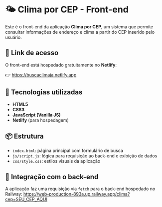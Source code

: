 # 🌤️ Clima por CEP - Front-end

Este é o front-end da aplicação **Clima por CEP**, um sistema que permite consultar informações de endereço e clima a partir do CEP inserido pelo usuário.

## 🔗 Link de acesso
O front-end está hospedado gratuitamente no **Netlify**:

👉 https://buscaclimaja.netlify.app

## 🚀 Tecnologias utilizadas

- **HTML5**
- **CSS3**
- **JavaScript (Vanilla JS)**
- **Netlify** (para hospedagem)

## 📦 Estrutura

- `index.html`: página principal com formulário de busca
- `js/script.js`: lógica para requisição ao back-end e exibição de dados
- `css/style.css`: estilos visuais da aplicação

## 📡 Integração com o back-end

A aplicação faz uma requisição via `fetch` para o back-end hospedado no Railway:
https://web-production-893a.up.railway.app/clima?cep=SEU_CEP_AQUI